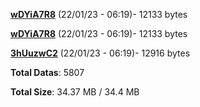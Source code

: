 [**wDYiA7R8**](/data/wDYiA7R8.txt) (22/01/23 - 06:19)- 12133 bytes

[**wDYiA7R8**](/data/wDYiA7R8.txt) (22/01/23 - 06:19)- 12133 bytes

[**3hUuzwC2**](/data/3hUuzwC2.txt) (22/01/23 - 06:19)- 12916 bytes

**Total Datas**: 5807

**Total Size**: 34.37 MB / 34.4 MB